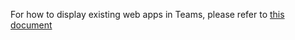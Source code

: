 For how to display existing web apps in Teams, please refer to [this document](https://aka.ms/teamsfx-existing-tab)
